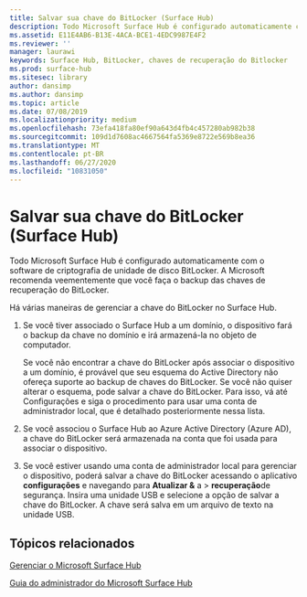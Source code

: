 ```yaml
---
title: Salvar sua chave do BitLocker (Surface Hub)
description: Todo Microsoft Surface Hub é configurado automaticamente com o software de criptografia de unidade de disco BitLocker. A Microsoft recomenda veementemente que você faça o backup das chaves de recuperação do BitLocker.
ms.assetid: E11E4AB6-B13E-4ACA-BCE1-4EDC9987E4F2
ms.reviewer: ''
manager: laurawi
keywords: Surface Hub, BitLocker, chaves de recuperação do Bitlocker
ms.prod: surface-hub
ms.sitesec: library
author: dansimp
ms.author: dansimp
ms.topic: article
ms.date: 07/08/2019
ms.localizationpriority: medium
ms.openlocfilehash: 73efa418fa80ef90a643d4fb4c457280ab982b38
ms.sourcegitcommit: 109d1d7608ac4667564fa5369e8722e569b8ea36
ms.translationtype: MT
ms.contentlocale: pt-BR
ms.lasthandoff: 06/27/2020
ms.locfileid: "10831050"
---
```

# Salvar sua chave do BitLocker (Surface Hub)


Todo Microsoft Surface Hub é configurado automaticamente com o software de criptografia de unidade de disco BitLocker. A Microsoft recomenda veementemente que você faça o backup das chaves de recuperação do BitLocker.

Há várias maneiras de gerenciar a chave do BitLocker no Surface Hub.

1.  Se você tiver associado o Surface Hub a um domínio, o dispositivo fará o backup da chave no domínio e irá armazená-la no objeto de computador.

    Se você não encontrar a chave do BitLocker após associar o dispositivo a um domínio, é provável que seu esquema do Active Directory não ofereça suporte ao backup de chaves do BitLocker. Se você não quiser alterar o esquema, pode salvar a chave do BitLocker. Para isso, vá até Configurações e siga o procedimento para usar uma conta de administrador local, que é detalhado posteriormente nessa lista.

2.  Se você associou o Surface Hub ao Azure Active Directory (Azure AD), a chave do BitLocker será armazenada na conta que foi usada para associar o dispositivo.

3.  Se você estiver usando uma conta de administrador local para gerenciar o dispositivo, poderá salvar a chave do BitLocker acessando o aplicativo **configurações** e navegando para **Atualizar &** a &gt; **recuperação**de segurança. Insira uma unidade USB e selecione a opção de salvar a chave do BitLocker. A chave será salva em um arquivo de texto na unidade USB.


##  <a name="related-topics"></a>Tópicos relacionados

[Gerenciar o Microsoft Surface Hub](manage-surface-hub.md)

[Guia do administrador do Microsoft Surface Hub](surface-hub-administrators-guide.md)

 

 





